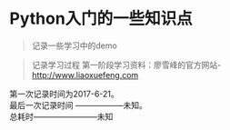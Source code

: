 # Python入门的一些知识点
> 记录一些学习中的demo

> 记录学习过程
第一阶段学习资料：廖雪峰的官方网站-http://www.liaoxuefeng.com  <br>

第一次记录时间为2017-6-21。  <br>
最后一次记录时间 ——————未知。  <br>
总耗时————————未知  <br>